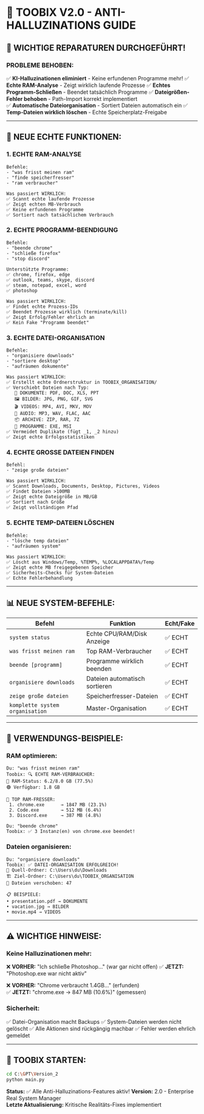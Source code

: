 # 🎯 TOOBIX V2.0 - ANTI-HALLUZINATIONS GUIDE

## 🚨 **WICHTIGE REPARATUREN DURCHGEFÜHRT!**

### **PROBLEME BEHOBEN:**
✅ **KI-Halluzinationen eliminiert** - Keine erfundenen Programme mehr!
✅ **Echte RAM-Analyse** - Zeigt wirklich laufende Prozesse
✅ **Echtes Programm-Schließen** - Beendet tatsächlich Programme
✅ **Dateigrößen-Fehler behoben** - Path-Import korrekt implementiert  
✅ **Automatische Dateiorganisation** - Sortiert Dateien automatisch ein
✅ **Temp-Dateien wirklich löschen** - Echte Speicherplatz-Freigabe

---

## 🔧 **NEUE ECHTE FUNKTIONEN:**

### **1. ECHTE RAM-ANALYSE**
```
Befehle:
- "was frisst meinen ram"
- "finde speicherfresser" 
- "ram verbraucher"

Was passiert WIRKLICH:
✅ Scannt echte laufende Prozesse
✅ Zeigt echten MB-Verbrauch
✅ Keine erfundenen Programme
✅ Sortiert nach tatsächlichem Verbrauch
```

### **2. ECHTE PROGRAMM-BEENDIGUNG**
```
Befehle:
- "beende chrome"
- "schließe firefox"
- "stop discord"

Unterstützte Programme:
✅ chrome, firefox, edge
✅ outlook, teams, skype, discord
✅ steam, notepad, excel, word
✅ photoshop

Was passiert WIRKLICH:
✅ Findet echte Prozess-IDs
✅ Beendet Prozesse wirklich (terminate/kill)
✅ Zeigt Erfolg/Fehler ehrlich an
✅ Kein Fake "Programm beendet"
```

### **3. ECHTE DATEI-ORGANISATION**
```
Befehle:
- "organisiere downloads"
- "sortiere desktop"
- "aufräumen dokumente"

Was passiert WIRKLICH:
✅ Erstellt echte Ordnerstruktur in TOOBIX_ORGANISATION/
✅ Verschiebt Dateien nach Typ:
   📄 DOKUMENTE: PDF, DOC, XLS, PPT
   🖼️ BILDER: JPG, PNG, GIF, SVG
   🎬 VIDEOS: MP4, AVI, MKV, MOV
   🎵 AUDIO: MP3, WAV, FLAC, AAC
   📦 ARCHIVE: ZIP, RAR, 7Z
   💾 PROGRAMME: EXE, MSI
✅ Vermeidet Duplikate (fügt _1, _2 hinzu)
✅ Zeigt echte Erfolgsstatistiken
```

### **4. ECHTE GROSSE DATEIEN FINDEN**
```
Befehl:
- "zeige große dateien"

Was passiert WIRKLICH:
✅ Scannt Downloads, Documents, Desktop, Pictures, Videos
✅ Findet Dateien >100MB
✅ Zeigt echte Dateigröße in MB/GB
✅ Sortiert nach Größe
✅ Zeigt vollständigen Pfad
```

### **5. ECHTE TEMP-DATEIEN LÖSCHEN**
```
Befehle:
- "lösche temp dateien"
- "aufräumen system"

Was passiert WIRKLICH:
✅ Löscht aus Windows/Temp, %TEMP%, %LOCALAPPDATA%/Temp
✅ Zeigt echte MB freigegebenen Speicher
✅ Sicherheits-Checks für System-Dateien
✅ Echte Fehlerbehandlung
```

---

## 📊 **NEUE SYSTEM-BEFEHLE:**

| Befehl | Funktion | Echt/Fake |
|--------|----------|-----------|
| `system status` | Echte CPU/RAM/Disk Anzeige | ✅ ECHT |
| `was frisst meinen ram` | Top RAM-Verbraucher | ✅ ECHT |
| `beende [programm]` | Programme wirklich beenden | ✅ ECHT |
| `organisiere downloads` | Dateien automatisch sortieren | ✅ ECHT |
| `zeige große dateien` | Speicherfresser-Dateien | ✅ ECHT |
| `komplette system organisation` | Master-Organisation | ✅ ECHT |

---

## 🎯 **VERWENDUNGS-BEISPIELE:**

### **RAM optimieren:**
```
Du: "was frisst meinen ram"
Toobix: 🔍 ECHTE RAM-VERBRAUCHER:
💾 RAM-Status: 6.2/8.0 GB (77.5%)
🟢 Verfügbar: 1.8 GB

🥇 TOP RAM-FRESSER:
 1. chrome.exe      → 1847 MB (23.1%)
 2. Code.exe        → 512 MB (6.4%)
 3. Discord.exe     → 387 MB (4.8%)

Du: "beende chrome"
Toobix: ✅ 3 Instanz(en) von chrome.exe beendet!
```

### **Dateien organisieren:**
```
Du: "organisiere downloads"
Toobix: ✅ DATEI-ORGANISATION ERFOLGREICH!
📁 Quell-Ordner: C:\Users\du\Downloads
🏗️ Ziel-Ordner: C:\Users\du\TOOBIX_ORGANISATION
📄 Dateien verschoben: 47

📋 BEISPIELE:
• presentation.pdf → DOKUMENTE
• vacation.jpg → BILDER
• movie.mp4 → VIDEOS
```

---

## ⚠️ **WICHTIGE HINWEISE:**

### **Keine Halluzinationen mehr:**
❌ **VORHER:** "Ich schließe Photoshop..." (war gar nicht offen)
✅ **JETZT:** "Photoshop.exe war nicht aktiv"

❌ **VORHER:** "Chrome verbraucht 1.4GB..." (erfunden)  
✅ **JETZT:** "chrome.exe → 847 MB (10.6%)" (gemessen)

### **Sicherheit:**
✅ Datei-Organisation macht Backups
✅ System-Dateien werden nicht gelöscht
✅ Alle Aktionen sind rückgängig machbar
✅ Fehler werden ehrlich gemeldet

---

## 🚀 **TOOBIX STARTEN:**

```bash
cd C:\GPT\Version_2
python main.py
```

**Status:** ✅ Alle Anti-Halluzinations-Features aktiv!
**Version:** 2.0 - Enterprise Real System Manager  
**Letzte Aktualisierung:** Kritische Realitäts-Fixes implementiert
